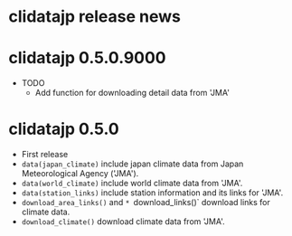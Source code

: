 # clidatajp release news


# clidatajp 0.5.0.9000

* TODO
  * Add function for downloading detail data from 'JMA'

# clidatajp 0.5.0

* First release
* `data(japan_climate)` include japan climate data from Japan Meteorological Agency ('JMA').
* `data(world_climate)` include world climate data from 'JMA'.
* `data(station_links)` include station information and its links for 'JMA'.
* `download_area_links()` and `* `download_links()` download links for climate data. 
* `download_climate()` download climate data from 'JMA'.
